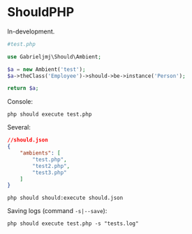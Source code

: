 ShouldPHP
=========

In-development.

```php
#test.php

use Gabrieljmj\Should\Ambient;

$a = new Ambient('test');
$a->theClass('Employee')->should->be->instance('Person');

return $a;
```
Console:
```
php should execute test.php
```

Several:
```json
//should.json
{
    "ambients": [
        "test.php",
        "test2.php",
        "test3.php"
    ]
}
```
```
php should should:execute should.json
```

Saving logs (command ```-s|--save```):
```
php should execute test.php -s "tests.log"
```